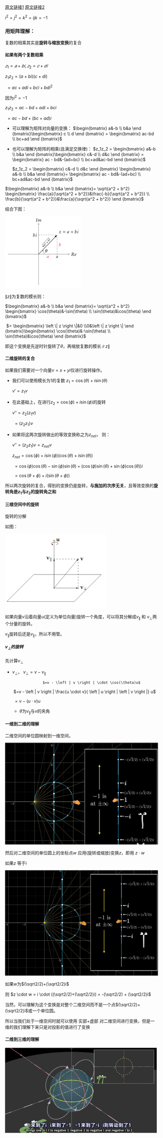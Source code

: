 [原文链接1](https://www.bilibili.com/video/av33385105)
[原文链接2](https://krasjet.github.io/quaternion/)

$i^2 = j^2 = k^2 = ijk = -1$

### 用矩阵理解：

复数的相乘其实是**旋转与缩放变换**的复合

#### 如果有两个复数相乘

$𝑧_1=𝑎+𝑏𝑖, 𝑧_2=𝑐+𝑑𝑖$

$z_1z_2 = (a+bi)(c+di)$

​		$=ac + adi +bci + bdi^2$

因为$i^2 = -1$

$z_1z_2 = ac- bd+ adi + bci$

​		 $= ac -bd + (bc + ad)i$

* 可以理解为矩阵对向量的变换：		$\begin{bmatrix} a&-b \\ b&a \end {bmatrix}\begin{bmatrix} c \\ d \end {bmatrix} = \begin{bmatrix} ac-bd \\ bc+ad \end {bmatrix}$

* 也可以理解为矩阵的相乘(且满足交换律)： $z_1z_2 = \begin{bmatrix} a&-b \\ b&a \end {bmatrix}\begin{bmatrix} c&-d \\ d&c \end {bmatrix} = \begin{bmatrix} ac - bd&-(ad+bc) \\ bc+ad&ac-bd \end {bmatrix}$

  $z_1z_2 = \begin{bmatrix} c&-d \\ d&c \end {bmatrix} \begin{bmatrix} a&-b \\ b&a \end {bmatrix}= \begin{bmatrix} ac - bd&-(ad+bc) \\ bc+ad&ac-bd \end {bmatrix}$

$\begin{bmatrix} a&-b \\ b&a \end {bmatrix}= \sqrt{a^2 + b^2} \begin{bmatrix} \frac{a}{\sqrt{a^2 + b^2}}&\frac{-b}{\sqrt{a^2 + b^2}} \\ \frac{b}{\sqrt{a^2 + b^2}}&\frac{a}{\sqrt{a^2 + b^2}} \end {bmatrix}$

结合下图：

<img src="pic/25.png" style="zoom: 80%;" />

$\left \| z \right \|$为复数的模长则：

$\begin{bmatrix} a&-b \\ b&a \end {bmatrix}= \sqrt{a^2 + b^2} \begin{bmatrix} \cos(\theta)&-\sin(\theta) \\ \sin(\theta)&\cos(\theta) \end {bmatrix}$

​						  $= \begin{bmatrix} \left \| z \right \|&0 \\0&\left \| z \right \| \end {bmatrix}\begin{bmatrix} \cos(\theta)&-\sin(\theta) \\ \sin(\theta)&\cos(\theta) \end {bmatrix}$



即这个变换是先逆时针旋转了$\theta$，再缩放复数的模长$\left \| z \right \|$

#### 二维旋转的复合

 如果我们需要对一个向量$v = x+yi$仅进行旋转操作。

* 我们可以使用模长为1的复数 $z_1= \cos(\theta) + i\sin(\theta)$

  $v' = z_1v$

* 在此基础上，在进行$z_2= \cos(\phi) + i\sin(\phi)$的旋转

  $v''= z_2(z_1v)$

  ​	$= (z_2z_1)v$

* 如果将这两次旋转做出的等效变换称之为$z_{net}$， 则：

  $v'' = (z_2z_1)v = z_{net}v$

  $z_{net} =  \cos(\phi) + i\sin(\phi)(\cos(\theta) + i\sin(\theta))$

  ​	 $= \cos(\phi)\cos(\theta) - \sin(\phi)\sin(\theta) + (\cos(\phi)\sin(\theta) + \sin(\phi)\cos(\theta))i$

  ​	$= \cos(\theta + \phi) + i(\sin(\theta + \phi))$



所以两次旋转的复合，得到的变换仍是旋转，**与施加的次序无关**，且等效变换的**旋转角是$z_1$与$z_2$的旋转角之和**



#### 三维空间中的旋转

旋转的分解

如图：

![](pic/26.png)

如果向量$v$沿着向量$u$(定义为单位向量)旋转一个角度，可以将其分解成$v_{\parallel}$ 和 $v_{\perp}$两个分量的旋转。

$v_{\parallel}$旋转后还是$v_{\parallel}$，所以不用管。

##### $v_{\perp}$的旋转

先计算$v_{\perp}$

* $v_{\perp}$， $v_{\perp} = v - v_{\parallel}$

   					$=v - \left | v \right | \cdot \cos(\theta)u$

  ​					$=v - \left | v \right | \frac{u \cdot v}{ \left | u \right | \left | v \right |} u$

  ​					$= v - (u \cdot v )u$

  * $\theta$为$v_{\parallel}$与$v$的夹角



#### 一维到二维的理解

二维空间的单位圆映射到一维空间，

![](pic/22.png)

然后对二维空间的单位圆上的坐标点$w$ 应用(旋转或缩放)变换$z$，即用 $z \cdot w$ 

如果$z$ 等于$i$

![](pic/23.gif)

如果$w$为$(\sqrt2/2)+(\sqrt2/2)i$

则 $z \cdot w = i \cdot ((\sqrt2/2)+(\sqrt2/2)i) = -(\sqrt2/2) + (\sqrt2/2)i$ 

当然，可以理解为这个变换是对整个二维空间而不是一个点$(\sqrt2/2)+(\sqrt2/2)i$或一个单位圆。

所以当我们处于一维空间时就可以使用 实部+虚部 对二维空间进行变换，但是一维的我们理解下来只是对投影的值进行了变换

#### 二维到三维的理解

![](pic/24.gif)